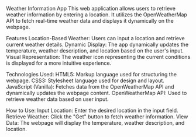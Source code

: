 Weather Information App
This web application allows users to retrieve weather information by entering a location. It utilizes the OpenWeatherMap API to fetch real-time weather data and displays it dynamically on the webpage.

Features
Location-Based Weather: Users can input a location and retrieve current weather details.
Dynamic Display: The app dynamically updates the temperature, weather description, and location based on the user's input.
Visual Representation: The weather icon representing the current conditions is displayed for a more intuitive experience.

Technologies Used:
HTML5: Markup language used for structuring the webpage.
CSS3: Stylesheet language used for design and layout.
JavaScript (Vanilla): Fetches data from the OpenWeatherMap API and dynamically updates the webpage content.
OpenWeatherMap API: Used to retrieve weather data based on user input.

How to Use:
Input Location: Enter the desired location in the input field.
Retrieve Weather: Click the "Get" button to fetch weather information.
View Data: The webpage will display the temperature, weather description, and location.
